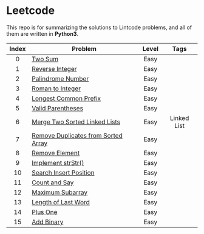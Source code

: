 # Leetcode
This repo is for summarizing the solutions to Lintcode problems, and all of them are written in **Python3**.

|Index|Problem|Level|Tags|
|:---:|-------|:---:|:--:|
|0|[Two Sum](https://github.com/helloyuhan/LeetCode/blob/master/Easy/000.%20Two%20Sum.md)|Easy||
|1|[Reverse Integer](https://github.com/helloyuhan/LeetCode/blob/master/Easy/001.%20Reverse%20Integer.md)|Easy||
|2|[Palindrome Number](https://github.com/helloyuhan/LeetCode/blob/master/Easy/002.%20Palindrome.md)|Easy||
|3|[Roman to Integer](https://github.com/helloyuhan/LeetCode/blob/master/Easy/003.%20Roman%20to%20Integer.md)|Easy||
|4|[Longest Common Prefix](https://github.com/helloyuhan/LeetCode/blob/master/Easy/004.%20Longest%20Common%20Prefix.md)|Easy||
|5|[Valid Parentheses](https://github.com/helloyuhan/LeetCode/blob/master/Easy/005.%20Valid%20Parentheses.md)|Easy||
|6|[Merge Two Sorted Linked Lists](https://github.com/helloyuhan/LeetCode/blob/master/Easy/006.%20Merge%20Two%20Sorted%20Linked%20Lists.md)|Easy|Linked List|
|7|[Remove Duplicates from Sorted Array](https://github.com/helloyuhan/LeetCode/blob/master/Easy/007.%20Remove%20Duplicates%20from%20Sorted%20Array.md)|Easy||
|8|[Remove Element](https://github.com/helloyuhan/LeetCode/blob/master/Easy/008.%20Remove%20Element.md)|Easy||
|9|[Implement strStr()](https://github.com/helloyuhan/LeetCode/blob/master/Easy/009.%20Implement%20strStr().md)|Easy||
|10|[Search Insert Position](https://github.com/helloyuhan/LeetCode/blob/master/Easy/010.%20Search%20Insert%20Position.md)|Easy||
|11|[Count and Say](https://github.com/helloyuhan/LeetCode/blob/master/Easy/011.%20Count%20and%20Say.md)|Easy||
|12|[Maximum Subarray](https://github.com/helloyuhan/LeetCode/blob/master/Easy/012.%20Maximum%20Subarray.md)|Easy||
|13|[Length of Last Word](https://github.com/helloyuhan/LeetCode/blob/master/Easy/013.%20Length%20of%20Last%20Word.md)|Easy||
|14|[Plus One](https://github.com/helloyuhan/LeetCode/blob/master/Easy/014.%20Plus%20One.md)|Easy||
|15|[Add Binary](https://github.com/helloyuhan/LeetCode/blob/master/Easy/015.%20Add%20Binary.md)|Easy||
